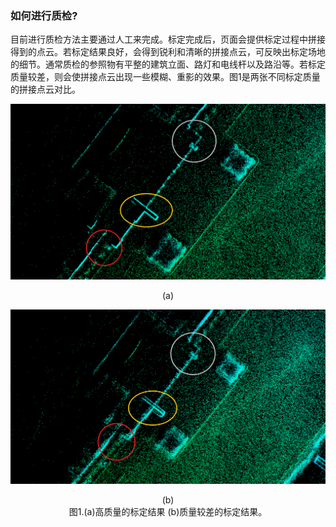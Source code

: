 ### 如何进行质检?

目前进行质检方法主要通过人工来完成。标定完成后，页面会提供标定过程中拼接得到的点云。若标定结果良好，会得到锐利和清晰的拼接点云，可反映出标定场地的细节。通常质检的参照物有平整的建筑立面、路灯和电线杆以及路沿等。若标定质量较差，则会使拼接点云出现一些模糊、重影的效果。图1是两张不同标定质量的拼接点云对比。  

![](images/good_calib.png)

<center>(a)</center>

![](images/poor_calib.png)

<center>(b)</center>

<center>图1.(a)高质量的标定结果 (b)质量较差的标定结果。</center>
